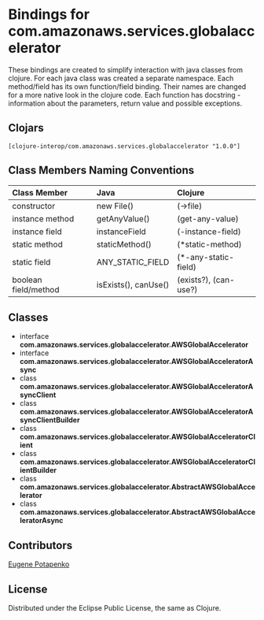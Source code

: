 # Bindings for com.amazonaws.services.globalaccelerator

These bindings are created to simplify interaction with java classes from clojure.
For each java class was created a separate namespace.
Each method/field has its own function/field binding.
Their names are changed for a more native look in the clojure code. Each function has docstring - information about the parameters, return value and possible exceptions.

## Clojars

```
[clojure-interop/com.amazonaws.services.globalaccelerator "1.0.0"]
```

## Class Members Naming Conventions

| Class Member | Java | Clojure |
|:--|:--|:--|
| constructor | new File() | (->file) |
| instance method | getAnyValue() | (get-any-value) |
| instance field | instanceField | (-instance-field) |
| static method | staticMethod() | (*static-method) |
| static field | ANY_STATIC_FIELD | (*-any-static-field) |
| boolean field/method | isExists(), canUse() | (exists?), (can-use?) |

## Classes

- interface **com.amazonaws.services.globalaccelerator.AWSGlobalAccelerator**
- interface **com.amazonaws.services.globalaccelerator.AWSGlobalAcceleratorAsync**
- class **com.amazonaws.services.globalaccelerator.AWSGlobalAcceleratorAsyncClient**
- class **com.amazonaws.services.globalaccelerator.AWSGlobalAcceleratorAsyncClientBuilder**
- class **com.amazonaws.services.globalaccelerator.AWSGlobalAcceleratorClient**
- class **com.amazonaws.services.globalaccelerator.AWSGlobalAcceleratorClientBuilder**
- class **com.amazonaws.services.globalaccelerator.AbstractAWSGlobalAccelerator**
- class **com.amazonaws.services.globalaccelerator.AbstractAWSGlobalAcceleratorAsync**

## Contributors

[Eugene Potapenko](https://github.com/potapenko/)

## License

Distributed under the Eclipse Public License, the same as Clojure.
